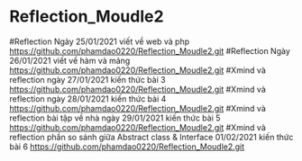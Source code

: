 # Reflection_Moudle2
#Reflection Ngày 25/01/2021 viết về web và php https://github.com/phamdao0220/Reflection_Moudle2.git
#Reflection Ngày 26/01/2021 viết về hàm và mảng https://github.com/phamdao0220/Reflection_Moudle2.git
#Xmind và reflection ngày 27/01/2021 kiến thức bài 3 https://github.com/phamdao0220/Reflection_Moudle2.git
#Xmind và reflection ngày 28/01/2021 kiến thức bài 4  https://github.com/phamdao0220/Reflection_Moudle2.git
#Xmind và reflection bài tập về nhà ngày 29/01/2021 kiến thức bài 5   https://github.com/phamdao0220/Reflection_Moudle2.git
#Xmind và reflection phần so sánh giữa Abstract class & Interface 01/02/2021 kiến thức bài 6   https://github.com/phamdao0220/Reflection_Moudle2.git


